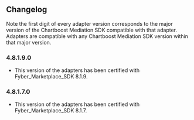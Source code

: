## Changelog

Note the first digit of every adapter version corresponds to the major version of the Chartboost Mediation SDK compatible with that adapter. 
Adapters are compatible with any Chartboost Mediation SDK version within that major version.

### 4.8.1.9.0
- This version of the adapters has been certified with Fyber_Marketplace_SDK 8.1.9.

### 4.8.1.7.0
- This version of the adapters has been certified with Fyber_Marketplace_SDK 8.1.7.
